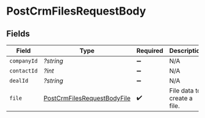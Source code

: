# PostCrmFilesRequestBody


## Fields

| Field                                                                                 | Type                                                                                  | Required                                                                              | Description                                                                           |
| ------------------------------------------------------------------------------------- | ------------------------------------------------------------------------------------- | ------------------------------------------------------------------------------------- | ------------------------------------------------------------------------------------- |
| `companyId`                                                                           | *?string*                                                                             | :heavy_minus_sign:                                                                    | N/A                                                                                   |
| `contactId`                                                                           | *?int*                                                                                | :heavy_minus_sign:                                                                    | N/A                                                                                   |
| `dealId`                                                                              | *?string*                                                                             | :heavy_minus_sign:                                                                    | N/A                                                                                   |
| `file`                                                                                | [PostCrmFilesRequestBodyFile](../../models/operations/PostCrmFilesRequestBodyFile.md) | :heavy_check_mark:                                                                    | File data to create a file.                                                           |